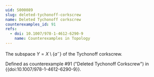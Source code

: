 ```yaml
---
uid: S000089
slug: deleted-tychonoff-corkscrew
name: Deleted Tychonoff corkscrew
counterexamples_id: 91
refs:
  - doi: 10.1007/978-1-4612-6290-9 
    name: Counterexamples in Topology
---
```

The subspace $Y = X \setminus \{a^-\}$ of the Tychonoff corkscrew.

Defined as counterexample #91 ("Deleted Tychonoff Corkscrew")
in {{doi:10.1007/978-1-4612-6290-9}}.
